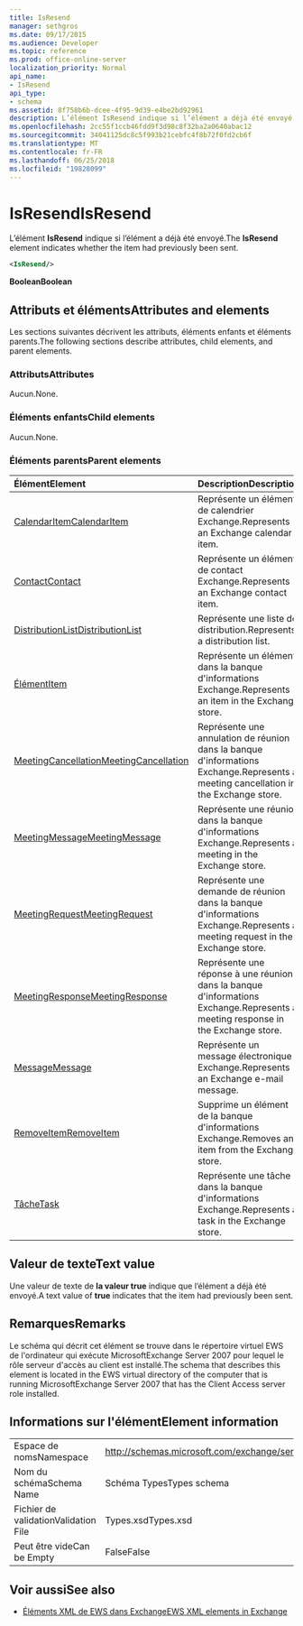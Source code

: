 ```yaml
---
title: IsResend
manager: sethgros
ms.date: 09/17/2015
ms.audience: Developer
ms.topic: reference
ms.prod: office-online-server
localization_priority: Normal
api_name:
- IsResend
api_type:
- schema
ms.assetid: 8f758b6b-dcee-4f95-9d39-e4be2bd92961
description: L’élément IsResend indique si l’élément a déjà été envoyé.
ms.openlocfilehash: 2cc55f1ccb46fdd9f3d98c8f32ba2a0640abac12
ms.sourcegitcommit: 34041125dc8c5f993b21cebfc4f8b72f0fd2cb6f
ms.translationtype: MT
ms.contentlocale: fr-FR
ms.lasthandoff: 06/25/2018
ms.locfileid: "19828099"
---
```

# <a name="isresend"></a><span data-ttu-id="dcfa2-103">IsResend</span><span class="sxs-lookup"><span data-stu-id="dcfa2-103">IsResend</span></span>

<span data-ttu-id="dcfa2-104">L’élément **IsResend** indique si l’élément a déjà été envoyé.</span><span class="sxs-lookup"><span data-stu-id="dcfa2-104">The **IsResend** element indicates whether the item had previously been sent.</span></span> 
  
```xml
<IsResend/>
```

 <span data-ttu-id="dcfa2-105">**Boolean**</span><span class="sxs-lookup"><span data-stu-id="dcfa2-105">**Boolean**</span></span>
## <a name="attributes-and-elements"></a><span data-ttu-id="dcfa2-106">Attributs et éléments</span><span class="sxs-lookup"><span data-stu-id="dcfa2-106">Attributes and elements</span></span>

<span data-ttu-id="dcfa2-107">Les sections suivantes décrivent les attributs, éléments enfants et éléments parents.</span><span class="sxs-lookup"><span data-stu-id="dcfa2-107">The following sections describe attributes, child elements, and parent elements.</span></span>
  
### <a name="attributes"></a><span data-ttu-id="dcfa2-108">Attributs</span><span class="sxs-lookup"><span data-stu-id="dcfa2-108">Attributes</span></span>

<span data-ttu-id="dcfa2-109">Aucun.</span><span class="sxs-lookup"><span data-stu-id="dcfa2-109">None.</span></span>
  
### <a name="child-elements"></a><span data-ttu-id="dcfa2-110">Éléments enfants</span><span class="sxs-lookup"><span data-stu-id="dcfa2-110">Child elements</span></span>

<span data-ttu-id="dcfa2-111">Aucun.</span><span class="sxs-lookup"><span data-stu-id="dcfa2-111">None.</span></span>
  
### <a name="parent-elements"></a><span data-ttu-id="dcfa2-112">Éléments parents</span><span class="sxs-lookup"><span data-stu-id="dcfa2-112">Parent elements</span></span>

|<span data-ttu-id="dcfa2-113">**Élément**</span><span class="sxs-lookup"><span data-stu-id="dcfa2-113">**Element**</span></span>|<span data-ttu-id="dcfa2-114">**Description**</span><span class="sxs-lookup"><span data-stu-id="dcfa2-114">**Description**</span></span>|
|:-----|:-----|
|[<span data-ttu-id="dcfa2-115">CalendarItem</span><span class="sxs-lookup"><span data-stu-id="dcfa2-115">CalendarItem</span></span>](calendaritem.md) <br/> |<span data-ttu-id="dcfa2-116">Représente un élément de calendrier Exchange.</span><span class="sxs-lookup"><span data-stu-id="dcfa2-116">Represents an Exchange calendar item.</span></span>  <br/> |
|[<span data-ttu-id="dcfa2-117">Contact</span><span class="sxs-lookup"><span data-stu-id="dcfa2-117">Contact</span></span>](contact.md) <br/> |<span data-ttu-id="dcfa2-118">Représente un élément de contact Exchange.</span><span class="sxs-lookup"><span data-stu-id="dcfa2-118">Represents an Exchange contact item.</span></span>  <br/> |
|[<span data-ttu-id="dcfa2-119">DistributionList</span><span class="sxs-lookup"><span data-stu-id="dcfa2-119">DistributionList</span></span>](distributionlist.md) <br/> |<span data-ttu-id="dcfa2-120">Représente une liste de distribution.</span><span class="sxs-lookup"><span data-stu-id="dcfa2-120">Represents a distribution list.</span></span>  <br/> |
|[<span data-ttu-id="dcfa2-121">Élément</span><span class="sxs-lookup"><span data-stu-id="dcfa2-121">Item</span></span>](item.md) <br/> |<span data-ttu-id="dcfa2-122">Représente un élément dans la banque d'informations Exchange.</span><span class="sxs-lookup"><span data-stu-id="dcfa2-122">Represents an item in the Exchange store.</span></span>  <br/> |
|[<span data-ttu-id="dcfa2-123">MeetingCancellation</span><span class="sxs-lookup"><span data-stu-id="dcfa2-123">MeetingCancellation</span></span>](meetingcancellation.md) <br/> |<span data-ttu-id="dcfa2-124">Représente une annulation de réunion dans la banque d'informations Exchange.</span><span class="sxs-lookup"><span data-stu-id="dcfa2-124">Represents a meeting cancellation in the Exchange store.</span></span>  <br/> |
|[<span data-ttu-id="dcfa2-125">MeetingMessage</span><span class="sxs-lookup"><span data-stu-id="dcfa2-125">MeetingMessage</span></span>](meetingmessage.md) <br/> |<span data-ttu-id="dcfa2-126">Représente une réunion dans la banque d'informations Exchange.</span><span class="sxs-lookup"><span data-stu-id="dcfa2-126">Represents a meeting in the Exchange store.</span></span>  <br/> |
|[<span data-ttu-id="dcfa2-127">MeetingRequest</span><span class="sxs-lookup"><span data-stu-id="dcfa2-127">MeetingRequest</span></span>](meetingrequest.md) <br/> |<span data-ttu-id="dcfa2-128">Représente une demande de réunion dans la banque d'informations Exchange.</span><span class="sxs-lookup"><span data-stu-id="dcfa2-128">Represents a meeting request in the Exchange store.</span></span>  <br/> |
|[<span data-ttu-id="dcfa2-129">MeetingResponse</span><span class="sxs-lookup"><span data-stu-id="dcfa2-129">MeetingResponse</span></span>](meetingresponse.md) <br/> |<span data-ttu-id="dcfa2-130">Représente une réponse à une réunion dans la banque d'informations Exchange.</span><span class="sxs-lookup"><span data-stu-id="dcfa2-130">Represents a meeting response in the Exchange store.</span></span>  <br/> |
|[<span data-ttu-id="dcfa2-131">Message</span><span class="sxs-lookup"><span data-stu-id="dcfa2-131">Message</span></span>](message-ex15websvcsotherref.md) <br/> |<span data-ttu-id="dcfa2-132">Représente un message électronique Exchange.</span><span class="sxs-lookup"><span data-stu-id="dcfa2-132">Represents an Exchange e-mail message.</span></span>  <br/> |
|[<span data-ttu-id="dcfa2-133">RemoveItem</span><span class="sxs-lookup"><span data-stu-id="dcfa2-133">RemoveItem</span></span>](removeitem.md) <br/> |<span data-ttu-id="dcfa2-134">Supprime un élément de la banque d'informations Exchange.</span><span class="sxs-lookup"><span data-stu-id="dcfa2-134">Removes an item from the Exchange store.</span></span>  <br/> |
|[<span data-ttu-id="dcfa2-135">Tâche</span><span class="sxs-lookup"><span data-stu-id="dcfa2-135">Task</span></span>](task.md) <br/> |<span data-ttu-id="dcfa2-136">Représente une tâche dans la banque d'informations Exchange.</span><span class="sxs-lookup"><span data-stu-id="dcfa2-136">Represents a task in the Exchange store.</span></span>  <br/> |
   
## <a name="text-value"></a><span data-ttu-id="dcfa2-137">Valeur de texte</span><span class="sxs-lookup"><span data-stu-id="dcfa2-137">Text value</span></span>

<span data-ttu-id="dcfa2-138">Une valeur de texte de **la valeur true** indique que l’élément a déjà été envoyé.</span><span class="sxs-lookup"><span data-stu-id="dcfa2-138">A text value of **true** indicates that the item had previously been sent.</span></span> 
  
## <a name="remarks"></a><span data-ttu-id="dcfa2-139">Remarques</span><span class="sxs-lookup"><span data-stu-id="dcfa2-139">Remarks</span></span>

<span data-ttu-id="dcfa2-140">Le schéma qui décrit cet élément se trouve dans le répertoire virtuel EWS de l'ordinateur qui exécute MicrosoftExchange Server 2007 pour lequel le rôle serveur d'accès au client est installé.</span><span class="sxs-lookup"><span data-stu-id="dcfa2-140">The schema that describes this element is located in the EWS virtual directory of the computer that is running MicrosoftExchange Server 2007 that has the Client Access server role installed.</span></span>
  
## <a name="element-information"></a><span data-ttu-id="dcfa2-141">Informations sur l'élément</span><span class="sxs-lookup"><span data-stu-id="dcfa2-141">Element information</span></span>

|||
|:-----|:-----|
|<span data-ttu-id="dcfa2-142">Espace de noms</span><span class="sxs-lookup"><span data-stu-id="dcfa2-142">Namespace</span></span>  <br/> |http://schemas.microsoft.com/exchange/services/2006/types  <br/> |
|<span data-ttu-id="dcfa2-143">Nom du schéma</span><span class="sxs-lookup"><span data-stu-id="dcfa2-143">Schema Name</span></span>  <br/> |<span data-ttu-id="dcfa2-144">Schéma Types</span><span class="sxs-lookup"><span data-stu-id="dcfa2-144">Types schema</span></span>  <br/> |
|<span data-ttu-id="dcfa2-145">Fichier de validation</span><span class="sxs-lookup"><span data-stu-id="dcfa2-145">Validation File</span></span>  <br/> |<span data-ttu-id="dcfa2-146">Types.xsd</span><span class="sxs-lookup"><span data-stu-id="dcfa2-146">Types.xsd</span></span>  <br/> |
|<span data-ttu-id="dcfa2-147">Peut être vide</span><span class="sxs-lookup"><span data-stu-id="dcfa2-147">Can be Empty</span></span>  <br/> |<span data-ttu-id="dcfa2-148">False</span><span class="sxs-lookup"><span data-stu-id="dcfa2-148">False</span></span>  <br/> |
   
## <a name="see-also"></a><span data-ttu-id="dcfa2-149">Voir aussi</span><span class="sxs-lookup"><span data-stu-id="dcfa2-149">See also</span></span>



- [<span data-ttu-id="dcfa2-150">Éléments XML de EWS dans Exchange</span><span class="sxs-lookup"><span data-stu-id="dcfa2-150">EWS XML elements in Exchange</span></span>](ews-xml-elements-in-exchange.md)

